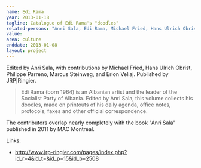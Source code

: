```yaml
---
name: Edi Rama
year: 2013-01-18
tagline: Catalogue of Edi Rama's "doodles"
related-persons: "Anri Sala, Edi Rama, Michael Fried, Hans Ulrich Obrist, Philippe Parreno, Marcus Steinweg, Erion Veliaj"
value:
area: culture
enddate: 2013-01-08
layout: project
---
```

Edited by Anri Sala, with contributions by Michael Fried, Hans Ulrich Obrist, Philippe Parreno, Marcus Steinweg, and Erion Veliaj.
Published by JRP|Ringier.

>Edi Rama (born 1964) is an Albanian artist and the leader of the Socialist Party of Albania. Edited by Anri Sala, this volume collects his doodles, made on printouts of his daily agenda, office notes, protocols, faxes and other official correspondence.

The contributors overlap nearly completely with the book "Anri Sala" published in 2011 by MAC Montréal.

Links:
* <http://www.jrp-ringier.com/pages/index.php?id_r=4&id_t=&id_p=15&id_b=2508>
